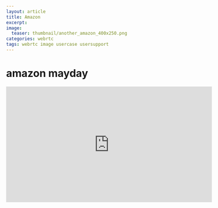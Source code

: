 ```yaml
---
layout: article
title: Amazon
excerpt: 
image:
  teaser: thumbnail/another_amazon_400x250.png
categories: webrtc
tags: webrtc image usercase usersupport
---
```



# amazon mayday

<iframe width="560" height="315" src="https://www.youtube.com/embed/X40j57v5g6I?autoplay=1" frameborder="0" allowfullscreen></iframe>
